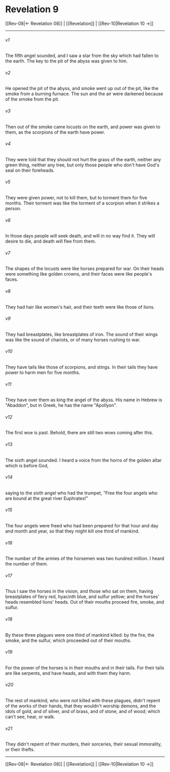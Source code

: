 # Revelation 9

[[Rev-08|← Revelation 08]] | [[Revelation]] | [[Rev-10|Revelation 10 →]]
***



###### v1 
The fifth angel sounded, and I saw a star from the sky which had fallen to the earth. The key to the pit of the abyss was given to him. 

###### v2 
He opened the pit of the abyss, and smoke went up out of the pit, like the smoke from a burning furnace. The sun and the air were darkened because of the smoke from the pit. 

###### v3 
Then out of the smoke came locusts on the earth, and power was given to them, as the scorpions of the earth have power. 

###### v4 
They were told that they should not hurt the grass of the earth, neither any green thing, neither any tree, but only those people who don't have God's seal on their foreheads. 

###### v5 
They were given power, not to kill them, but to torment them for five months. Their torment was like the torment of a scorpion when it strikes a person. 

###### v6 
In those days people will seek death, and will in no way find it. They will desire to die, and death will flee from them. 

###### v7 
The shapes of the locusts were like horses prepared for war. On their heads were something like golden crowns, and their faces were like people's faces. 

###### v8 
They had hair like women's hair, and their teeth were like those of lions. 

###### v9 
They had breastplates, like breastplates of iron. The sound of their wings was like the sound of chariots, or of many horses rushing to war. 

###### v10 
They have tails like those of scorpions, and stings. In their tails they have power to harm men for five months. 

###### v11 
They have over them as king the angel of the abyss. His name in Hebrew is "Abaddon", but in Greek, he has the name "Apollyon". 

###### v12 
The first woe is past. Behold, there are still two woes coming after this. 

###### v13 
The sixth angel sounded. I heard a voice from the horns of the golden altar which is before God, 

###### v14 
saying to the sixth angel who had the trumpet, "Free the four angels who are bound at the great river Euphrates!" 

###### v15 
The four angels were freed who had been prepared for that hour and day and month and year, so that they might kill one third of mankind. 

###### v16 
The number of the armies of the horsemen was two hundred million. I heard the number of them. 

###### v17 
Thus I saw the horses in the vision, and those who sat on them, having breastplates of fiery red, hyacinth blue, and sulfur yellow; and the horses' heads resembled lions' heads. Out of their mouths proceed fire, smoke, and sulfur. 

###### v18 
By these three plagues were one third of mankind killed: by the fire, the smoke, and the sulfur, which proceeded out of their mouths. 

###### v19 
For the power of the horses is in their mouths and in their tails. For their tails are like serpents, and have heads, and with them they harm. 

###### v20 
The rest of mankind, who were not killed with these plagues, didn't repent of the works of their hands, that they wouldn't worship demons, and the idols of gold, and of silver, and of brass, and of stone, and of wood; which can't see, hear, or walk. 

###### v21 
They didn't repent of their murders, their sorceries, their sexual immorality, or their thefts.

***
[[Rev-08|← Revelation 08]] | [[Revelation]] | [[Rev-10|Revelation 10 →]]
